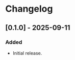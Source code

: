 <!-- markdownlint-disable MD024 -->
# Changelog

## [0.1.0] - 2025-09-11

### Added

- Initial release.

